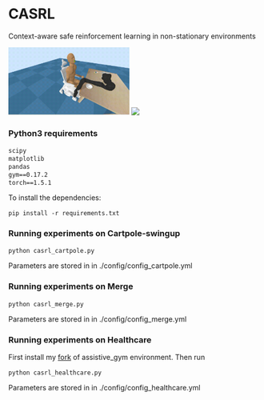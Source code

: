 # CASRL

Context-aware safe reinforcement learning in non-stationary environments

<img src="assets/hc_forward.gif?raw=true" width="48%"> 
<img src="assets/hc_rotate.gif.gif?raw=true" width="48%"> 

### Python3 requirements

```
scipy
matplotlib
pandas
gym==0.17.2
torch==1.5.1
```

To install the dependencies:
```
pip install -r requirements.txt
```

### Running experiments on Cartpole-swingup
```
python casrl_cartpole.py
```
Parameters are stored in in ./config/config_cartpole.yml

### Running experiments on Merge
```
python casrl_merge.py
```
Parameters are stored in in ./config/config_merge.yml

### Running experiments on Healthcare
First install my [fork](https://github.com/baimingc/assistive-gym) of assistive_gym environment. Then run
```
python casrl_healthcare.py
```
Parameters are stored in in ./config/config_healthcare.yml